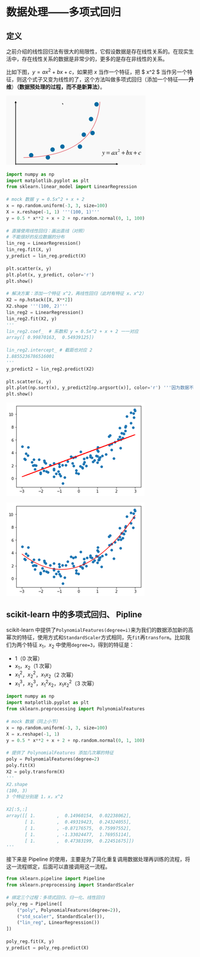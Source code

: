 # 数据处理——多项式回归

## 定义

之前介绍的线性回归法有很大的局限性，它假设数据是存在线性关系的。在现实生活中，存在线性关系的数据是非常少的，更多的是存在非线性的关系。

比如下图，$y = ax^2 + bx + c$，如果把 $x$ 当作一个特征，把 $ x^2 $ 当作另一个特征，则这个式子又变为线性的了，这个方法叫做多项式回归（添加一个特征——**升维**）**（数据预处理的过程，而不是新算法）**。

<img src="../../img/多项式回归-1.png" alt="多项式回归-1" style="zoom:50%;" />

```python
import numpy as np 
import matplotlib.pyplot as plt
from sklearn.linear_model import LinearRegression

# mock 数据 y = 0.5x^2 + x + 2
x = np.random.uniform(-3, 3, size=100)
X = x.reshape(-1, 1) '''(100, 1)'''
y = 0.5 * x**2 + x + 2 + np.random.normal(0, 1, 100)

# 直接使用线性回归：画出直线（对照）
# 不能很好的反应数据的分布
lin_reg = LinearRegression()
lin_reg.fit(X, y)
y_predict = lin_reg.predict(X)

plt.scatter(x, y)
plt.plot(x, y_predict, color='r')
plt.show()

# 解决方案：添加一个特征 x^2，再线性回归（此时有特征 x、x^2）
X2 = np.hstack([X, X**2])
X2.shape '''(100, 2)'''
lin_reg2 = LinearRegression()
lin_reg2.fit(X2, y)
'''
lin_reg2.coef_  # 系数和 y = 0.5x^2 + x + 2 一一对应
array([ 0.99870163,  0.54939125])

lin_reg2.intercept_ # 截距也对应 2
1.8855236786516001
'''
y_predict2 = lin_reg2.predict(X2)

plt.scatter(x, y)
plt.plot(np.sort(x), y_predict2[np.argsort(x)], color='r') '''因为数据不是按顺序的，绘制直线混乱'''
plt.show()
```

![多项式回归-2](../../img/多项式回归-2.png)

![多项式回归-3](../../img/多项式回归-3.png)

 ## scikit-learn 中的多项式回归、 Pipline

scikit-learn 中提供了`PolynomialFeatures(degree=i)`来为我们的数据添加新的高幂次的特征，使用方式和`StandardScaler`方式相同，先`fit`再`transform`。比如我们为两个特征 $x_1$，$x_2$ 中使用`degree=3`，得到的特征是：

-  $1$（0 次幂）
- $x_1$，$x_2$（1 次幂）
- $x_1^2$，$x_2^2$，$x_1x_2$（2 次幂）
- $x_1^3$，$x_2^3$，$x_1^2x_2$，$x_1x_2^2$（3 次幂）

```python
import numpy as np 
import matplotlib.pyplot as plt
from sklearn.preprocessing import PolynomialFeatures 

# mock 数据（同上小节）
x = np.random.uniform(-3, 3, size=100)
X = x.reshape(-1, 1)
y = 0.5 * x**2 + x + 2 + np.random.normal(0, 1, 100)

# 提供了 PolynomialFeatures 添加几次幂的特征
poly = PolynomialFeatures(degree=2)
poly.fit(X)
X2 = poly.transform(X)
'''
X2.shape
(100, 3)
3 个特征分别是 1，x，x^2

X2[:5,:]
array([[ 1.        ,  0.14960154,  0.02238062],
       [ 1.        ,  0.49319423,  0.24324055],
       [ 1.        , -0.87176575,  0.75997552],
       [ 1.        , -1.33024477,  1.76955114],
       [ 1.        ,  0.47383199,  0.22451675]])
'''
```

接下来是 Pipeline 的使用，主要是为了简化重复调用数据处理再训练的流程，将这一流程绑定，后面可以直接调用这一流程。

```python
from sklearn.pipeline import Pipeline
from sklearn.preprocessing import StandardScaler

# 绑定三个过程：多项式回归、归一化、线性回归
poly_reg = Pipeline([
    ("poly", PolynomialFeatures(degree=2)),
    ("std_scaler", StandardScaler()),
    ("lin_reg", LinearRegression())
])

poly_reg.fit(X, y)
y_predict = poly_reg.predict(X)
```

